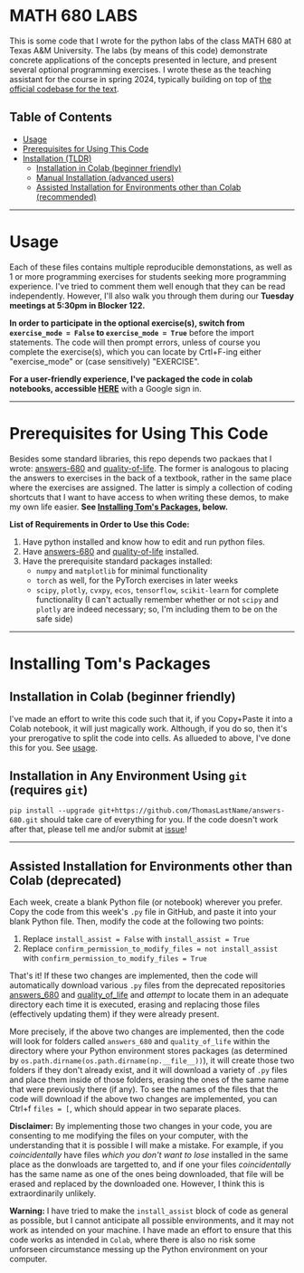 # MATH 680 LABS
This is some code that I wrote for the python labs of the class MATH 680 at Texas A&amp;M University. The labs (by means of this code) demonstrate concrete applications of the concepts presented in lecture, and present several optional programming exercises. I wrote these as the teaching assistant for the course in spring 2024, typically building on top of [the official codebase for the text](https://github.com/foucart/Mathematical_Pictures_at_a_Data_Science_Exhibition).

## Table of Contents

- [Usage](#usage)
-  [Prerequisites for Using This Code](#prerequisites-for-using-this-code)
-  [Installation (TLDR)](#installation)
   - [Installation in Colab (beginner friendly)](#installation-in-colab-beginner-friendly)
   - [Manual Installation (advanced users)](#manual-installation-advanced-users)
   - [Assisted Installation for Environments other than Colab (recommended)](#assisted-installation-for-environments-other-than-colab-recommended)


---

# Usage
Each of these files contains multiple reproducible demonstations, as well as 1 or more programming exercises for students seeking more programming experience. I've tried to comment them well enough that they can be read independently. However, I'll also walk you through them during our **Tuesday meetings at 5:30pm in Blocker 122.**

**In order to participate in the optional exercise(s), switch from `exercise_mode = False` to `exercise_mode = True`** before the import statements. The code will then prompt errors, unless of course you complete the exercise(s), which you can locate by Crtl+F-ing either "exercise_mode" or (case sensitively) "EXERCISE".

**For a user-friendly experience, I've packaged the code in colab notebooks, accessible [HERE](https://drive.google.com/drive/folders/1rhDQxKEpeTkqFpTRY6NqJma0naKqD4Nd?usp=drive_link)**  with a Google sign in.

---

# Prerequisites for Using This Code
Besides some standard libraries, this repo depends two packaes that I wrote: [answers-680](https://github.com/ThomasLastName/answers-680) and [quality-of-life](https://github.com/ThomasLastName/quality-of-life). The former is analogous to placing the answers to exercises in the back of a textbook, rather in the same place where the exercises are assigned. The latter is simply a collection of coding shortcuts that I want to have access to when writing these demos, to make my own life easier. **See [Installing Tom's Packages](https://github.com/ThomasLastName/labs_680?tab=readme-ov-file#installation), below.**

**List of Requirements in Order to Use this Code:**
1. Have python installed and know how to edit and run python files.
2. Have [answers-680](https://github.com/ThomasLastName/answers-680) and [quality-of-life](https://github.com/ThomasLastName/quality-of-life) installed.
3. Have the prerequisite standard packages installed:
    * `numpy` and `matplotlib` for minimal functionality
    * `torch` as well, for the PyTorch exercises in later weeks
    * `scipy`, `plotly`, `cvxpy`, `ecos`, `tensorflow`, `scikit-learn` for complete functionality (I can't actually remember whether or not `scipy` and `plotly` are indeed necessary; so, I'm including them to be on the safe side)

---

# Installing Tom's Packages

## Installation in Colab (beginner friendly)

I've made an effort to write this code such that it, if you Copy+Paste it into a Colab notebook, it will just magically work. Although, if you do so, then it's your prerogative to split the code into cells. As allueded to above, I've done this for you. See [usage](https://github.com/ThomasLastName/labs_680?tab=readme-ov-file#usage).


## Installation in Any Environment Using `git` (requires `git`)

`pip install --upgrade git+https://github.com/ThomasLastName/answers-680.git` should take care of everything for you. If the code doesn't work after that, please tell me and/or submit at [issue](https://github.com/ThomasLastName/labs_680/issues)!

---

## Assisted Installation for Environments other than Colab (deprecated)

Each week, create a blank Python file (or notebook) wherever you prefer. Copy the code from this week's `.py` file in GitHub, and paste it into your blank Python file. Then, modify the code at the following two points:
1. Replace `install_assist = False` with `install_assist = True`
2. Replace `confirm_permission_to_modify_files = not install_assist` with `confirm_permission_to_modify_files = True`

That's it! If these two changes are implemented, then the code will automatically download various `.py` files from the deprecated repositories [answers_680](https://github.com/ThomasLastName/answers_680) and [quality_of_life](https://github.com/ThomasLastName/quality_of_life) and _attempt_ to locate them in an adequate directory each time it is executed, erasing and replacing those files (effectively updating them) if they were already present.

More precisely, if the above two changes are implemented, then the code will look for folders called `answers_680` and `quality_of_life` within the directory where your Python environment stores packages (as determined by `os.path.dirname(os.path.dirname(np.__file__))`), it will create those two folders if they don't already exist, and it will download a variety of `.py` files and place them inside of those folders, erasing the ones of the same name that were previously there (if any).  To see the names of the files that the code will download if the above two changes are implemented, you can Ctrl+f `files = [`, which should appear in two separate places.

**Disclaimer:** By implementing those two changes in your code, you are consenting to me modifying the files on your computer, with the understanding that it is possible I will make a mistake. For example, if you _coincidentally_ have files _which you don't want to lose_ installed in the same place as the donwloads are targetted to, and if one your files _coincidentally_ has the same name as one of the ones being downloaded, that file will be erased and replaced by the downloaded one. However, I think this is extraordinarily unlikely.

**Warning:** I have tried to make the `install_assist` block of code as general as possible, but I cannot anticipate all possible environments, and it may not work as intended on your machine. I have made an effort to ensure that this code works as intended in `Colab`, where there is also no risk some unforseen circumstance messing up the Python environment on your computer.
